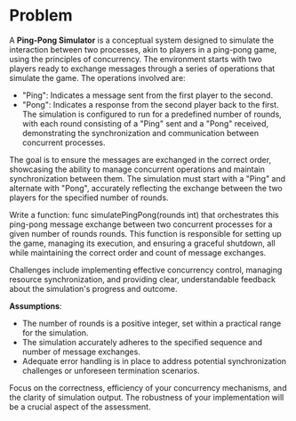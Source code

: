 # Problem
A **Ping-Pong Simulator** is a conceptual system designed to simulate the interaction between two processes, akin to players in a ping-pong game, using the principles of concurrency. The environment starts with two players ready to exchange messages through a series of operations that simulate the game. The operations involved are:

* "Ping": Indicates a message sent from the first player to the second.
* "Pong": Indicates a response from the second player back to the first.
The simulation is configured to run for a predefined number of rounds, with each round consisting of a "Ping" sent and a "Pong" received, demonstrating the synchronization and communication between concurrent processes.

The goal is to ensure the messages are exchanged in the correct order, showcasing the ability to manage concurrent operations and maintain synchronization between them. The simulation must start with a "Ping" and alternate with "Pong", accurately reflecting the exchange between the two players for the specified number of rounds.

Write a function: func simulatePingPong(rounds int) that orchestrates this ping-pong message exchange between two concurrent processes for a given number of rounds rounds. This function is responsible for setting up the game, managing its execution, and ensuring a graceful shutdown, all while maintaining the correct order and count of message exchanges.

Challenges include implementing effective concurrency control, managing resource synchronization, and providing clear, understandable feedback about the simulation's progress and outcome.

**Assumptions**:

* The number of rounds is a positive integer, set within a practical range for the simulation.
* The simulation accurately adheres to the specified sequence and number of message exchanges.
* Adequate error handling is in place to address potential synchronization challenges or unforeseen termination scenarios.
  
Focus on the correctness, efficiency of your concurrency mechanisms, and the clarity of simulation output. The robustness of your implementation will be a crucial aspect of the assessment.